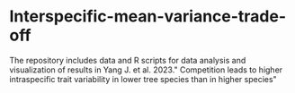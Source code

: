 # Interspecific-mean-variance-trade-off
The repository includes data and R scripts for data analysis and visualization of results in Yang J. et al. 2023." Competition leads to higher intraspecific trait variability in lower tree species than in higher species"
